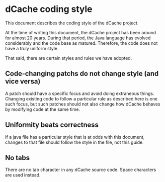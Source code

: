 # dCache coding style

This document describes the coding style of the dCache project.

At the time of writing this document, the dCache project has been around for almost 20 years.  During that period, the Java language has evolved considerably and the code base as matured.  Therefore, the code does not have a truly uniform style.

That said, there are certain styles and rules we have adopted.

## Code-changing patchs do not change style \(and vice versa\)

A patch should have a specific focus and avoid doing extraneous things.  Changing existing code to follow a particular rule as described here is one such focus, but such patches should not also change how dCache behaves by modifying code at the same time.

## Uniformity beats correctness

If a java file has a particular style that is at odds with this document, changes to that file should follow the style in the file, not this guide.

## No tabs

There are no tab character in any dCache source code. Space characters are used instead.

